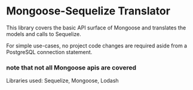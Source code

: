 # Mongoose-Sequelize Translator

This library covers the basic API surface of Mongoose and translates the models and calls to Sequelize.

For simple use-cases, no project code changes are required aside from a PostgreSQL connection statement.

### note that not all Mongoose apis are covered

Libraries used: Sequelize, Mongoose, Lodash